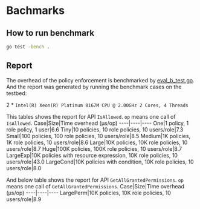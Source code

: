 # Bachmarks

## How to run benchmark
```bash
go test -bench .
```

## Report
The overhead of the policy enforcement is benchmarked by [eval_b_test.go](eval_b_test.go). And the report was generated by running
the benchmark cases on the testbed:

2 * `Intel(R) Xeon(R) Platinum 8167M CPU @ 2.00GHz 2 Cores, 4 Threads`

This tables shows the report for API `IsAllowed`. `op` means one call of `IsAllowed`.
Case|Size|Time overhead (μs/op)
----|----|----
One|1 policy, 1 role policy, 1 user|6.6
Tiny|10 policies, 10 role policies, 10 users/role|7.3
Small|100 policies, 100 role policies, 10 users/role|8.5
Medium|1K policies, 1K role policies, 10 users/role|8.6
Large|10K policies, 10K role policies, 10 users/role|8.7
Huge|100K policies, 100K role policies, 10 users/role|8.7
LargeExp|10K policies with resource expression, 10K role policies, 10 users/role|43.0
LargeCond|10K policies with condition, 10K role policies, 10 users/role|8.0

And below table shows the report for API `GetAllGrantedPermissions`. `op` means one call of `GetAllGrantedPermissions`.
Case|Size|Time overhead (μs/op)
----|----|----
LargePerm|10K policies, 10K role policies, 10 users/role|8.9

